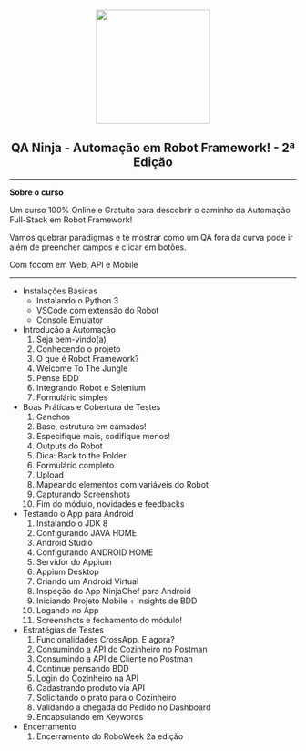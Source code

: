 <h1 align="center">
    <img src="https://www.qaninja.io/school/wp-content/uploads/2020/06/roboweek-ninja-mascot.svg" width="200px">
</h1>

<h2 align="center">QA Ninja - Automação em Robot Framework! - 2ª Edição</h2>

<hr>

<strong>Sobre o curso</strong>
<p>Um curso 100% Online e Gratuito para descobrir o caminho da Automação Full-Stack em Robot Framework!

Vamos quebrar paradigmas e te mostrar como um QA fora da curva pode ir além de preencher campos e clicar em botões.

Com focom em Web, API e Mobile</p>
<hr>
<ul>
    <li>
        Instalações Básicas
        <ul>
            <li>Instalando o Python 3</li>
            <li>VSCode com extensão do Robot</li>
            <li>Console Emulator</li>
        </ul>
    </li>
    <li>
         Introdução a Automação
        <ol>
            <li>Seja bem-vindo(a)</li>
            <li>Conhecendo o projeto</li>
            <li>O que é Robot Framework?</li>
            <li>Welcome To The Jungle</li>
            <li>Pense BDD</li>
            <li>Integrando Robot e Selenium</li>
            <li>Formulário simples</li>
        </ol>
    </li>
        <li>
        Boas Práticas e Cobertura de Testes
        <ol>
            <li>Ganchos</li>
            <li>Base, estrutura em camadas!</li>
            <li>Especifique mais, codifique menos!</li>
            <li>Outputs do Robot</li>
            <li>Dica: Back to the Folder</li>
            <li>Formulário completo</li>
            <li>Upload</li>
            <li>Mapeando elementos com variáveis do Robot</li>
            <li>Capturando Screenshots</li>
            <li>Fim do módulo, novidades e feedbacks</li>
        </ol>
    </li>
    </li>
        <li>
        Testando o App para Android
        <ol>
            <li>Instalando o JDK 8</li>
            <li>Configurando JAVA HOME</li>
            <li>Android Studio</li>
            <li>Configurando ANDROID HOME</li>
            <li>Servidor do Appium</li>
            <li>Appium Desktop</li>
            <li>Criando um Android Virtual</li>
            <li>Inspeção do App NinjaChef para Android</li>
            <li>Iniciando Projeto Mobile + Insights de BDD</li>
            <li>Logando no App</li>
            <li>Screenshots e fechamento do módulo!</li>
        </ol>
    </li>
    <li>
        Estratégias de Testes
        <ol>
            <li>Funcionalidades CrossApp. E agora?</li>
            <li>Consumindo a API do Cozinheiro no Postman</li>
            <li>Consumindo a API de Cliente no Postman</li>
            <li>Continue pensando BDD</li>
            <li>Login do Cozinheiro na API</li>
            <li>Cadastrando produto via API</li>
            <li>Solicitando o prato para o Cozinheiro</li>
            <li>Validando a chegada do Pedido no Dashboard</li>
            <li>Encapsulando em Keywords</li>
        </ol>
    </li>
        <li>
            Encerramento
        <ol>
            <li>Encerramento do RoboWeek 2a edição</li>
        </ol>
    </li>
</ul>